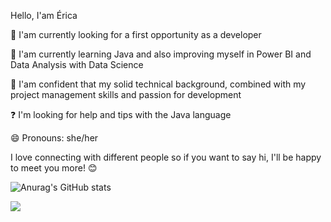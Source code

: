 Hello, I'am Érica


🔭 I'am currently looking for a first opportunity as a developer

🌱 I'am currently learning Java and also improving myself in Power BI and Data Analysis with Data Science

👯 I'am confident that my solid technical background, combined with my project management skills and passion for development

❓ I'm looking for help and tips with the Java language

😄 Pronouns: she/her

I love connecting with different people so if you want to say hi, I'll be happy to meet you more! 😊

![Anurag's GitHub stats](https://github-readme-stats.vercel.app/api?username=erycca&show_icons=true&theme=radical)

<div>
  <a href="https://www.linkedin.com/in/ericasilvaanalistadeprojetosti" target="_blank"><img src="https://img.shields.io/badge/LinkedIn-0077B5?style=for-the-badge&logo=linkedin&logoColor=white" target="_blank" ><a/>
          
 <div/>



